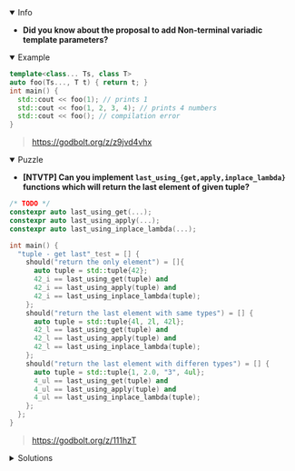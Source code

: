 <details open><summary>Info</summary><p>

* **Did you know about the proposal to add Non-terminal variadic template parameters?**

</p></details><details open><summary>Example</summary><p>

```cpp
template<class... Ts, class T>
auto foo(Ts..., T t) { return t; }
int main() {
  std::cout << foo(1); // prints 1
  std::cout << foo(1, 2, 3, 4); // prints 4 numbers
  std::cout << foo(); // compilation error
}
```

> https://godbolt.org/z/z9jvd4vhx

</p></details><details open><summary>Puzzle</summary><p>

* **[NTVTP] Can you implement `last_using_{get,apply,inplace_lambda}` functions which will return the last element of given tuple?**

```cpp
/* TODO */
constexpr auto last_using_get(...);
constexpr auto last_using_apply(...);
constexpr auto last_using_inplace_lambda(...);

int main() {
  "tuple - get last"_test = [] {
    should("return the only element") = []{
      auto tuple = std::tuple{42};
      42_i == last_using_get(tuple) and
      42_i == last_using_apply(tuple) and
      42_i == last_using_inplace_lambda(tuple);
    };
    should("return the last element with same types") = [] {
      auto tuple = std::tuple{4l, 2l, 42l};
      42_l == last_using_get(tuple) and
      42_l == last_using_apply(tuple) and
      42_l == last_using_inplace_lambda(tuple);
    };
    should("return the last element with differen types") = [] {
      auto tuple = std::tuple{1, 2.0, "3", 4ul};
      4_ul == last_using_get(tuple) and
      4_ul == last_using_apply(tuple) and
      4_ul == last_using_inplace_lambda(tuple);
    };
  };
}
```

> https://godbolt.org/z/111hzT

</p></details><details><summary>Solutions</summary><p>

```cpp
constexpr auto last_using_get(const auto& tuple) noexcept
{
    using tuple_type = std::decay_t<decltype(tuple)>;
    return std::get<std::tuple_size_v<tuple_type> - 1>(tuple);
}
constexpr auto last_using_apply(const auto& tuple)
{
    return std::apply([](const auto... args) { return (args, ...); }, tuple);
}
constexpr auto last_using_inplace_lambda(const auto& tuple) {
    return [&](){
        return last_using_get(tuple);
    }();
}
```

> https://godbolt.org/z/1P3Mcj

```cpp
template <typename TTuple>
constexpr auto last_using_get(TTuple&& t) -> decltype(auto) {
    constexpr auto size = std::tuple_size_v<std::remove_reference_t<TTuple>>;
    return std::get<size-1>(std::forward<TTuple>(t));
}

template <typename TTuple>
constexpr auto last_using_apply(TTuple&& t) -> decltype(auto) {
    return std::apply(
        [](auto&&...args) -> decltype(auto) {
            return (std::forward<decltype(args)>(args), ...);
        },
        std::forward<TTuple>(t));
}

template <typename TTuple>
constexpr auto last_using_inplace_lambda(TTuple&& t) -> decltype(auto) {
    constexpr auto size = std::tuple_size_v<std::remove_reference_t<TTuple>>;
    return [&] <auto... I> (std::index_sequence<I...>) -> decltype(auto) {
        return std::get<(I,...)>(std::forward<TTuple>(t));
    }(std::make_index_sequence<size>{});
}
```

> https://godbolt.org/z/c5PzYK

</p></details>

